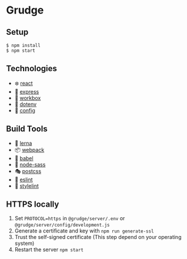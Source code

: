 # Grudge

## Setup

```
$ npm install
$ npm start
```

## Technologies

* :snowflake: [react](https://github.com/facebook/react)
* :truck: [express](https://github.com/expressjs/express)
* :hammer: [workbox](https://github.com/GoogleChrome/workbox)
* :ledger: [dotenv](https://github.com/motdotla/dotenv)
* :wrench: [config](https://github.com/lorenwest/node-config)

## Build Tools

* :dragon: [lerna](https://github.com/lerna/lerna)
* :package: [webpack](https://github.com/webpack/webpack)
* :octopus: [babel](https://github.com/babel/babel)
* :lipstick: [node-sass](https://github.com/sass/node-sass)
* :performing_arts: [postcss](https://github.com/postcss/postcss)
* :loudspeaker: [eslint](https://github.com/eslint/eslint)
* :cop: [stylelint](https://github.com/stylelint/stylelint)

## HTTPS locally

1. Set `PROTOCOL=https` in `@grudge/server/.env` or `@grudge/server/config/development.js`
2. Generate a certificate and key with `npm run generate-ssl`
3. Trust the self-signed certificate (This step depend on your operating system)
4. Restart the server `npm start`
